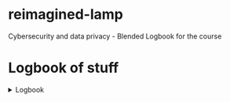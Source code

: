 # reimagined-lamp
Cybersecurity and data privacy - Blended Logbook for the course


# Logbook of stuff


<details>
<summary>Logbook</summary>

| Date | Time | Thing done | Things result |
|-----:|-----------|-----|-----------|
|30.10.2024| 1 h  | Lecture speedrunning, quiz| Quiz done, this logbook started|
|31.10.2024| 2 h  | First chapter done        | Progress on course              |
|2.11.2024 | 2 h  | Second chapter done       | Progress on course              |
|4.11.2024 | 1 h  | Third chapter done        | Progress on course              |
|5.11.2024 | 1 h  | Starting up PortSwigger   | Ability to start a next task    |
|5.11.2024 | 2 h  | Few labs in PortSwigger   | Progress on SQL injection labs  |
|5.11.2024 | 2 h  | Few labs in PortSwigger   | Progress on authentication labs |
|6.11.2024 | 2 h  | More labs in PortSwigger  | Progress on SQL injection labs  |
|6.11.2024 | 1 h  | Fourth chapter done       | Progress on course              |
|7.11.2024 | 1 h  | Fifth chapter done        | Progress on course              |
|7.11.2024 | 1 h  | Module exam done          | Part of course done             |
|8.11.2024 | 2 h  | PortSwigger labs          | Progress on authentication labs |
|11.11.2024| 2 h  | PortSwigger labs          | Progress on access control labs |
|11.11.2024| 3 h  | PortSwigger labs          | 4x SQL, 4x access, 5x auth labs |
|11.11.2024| 3 h  | Lecture watching, website | starting Phase 1 of application |
|placehold | placehold | placehold            | placehold             |
|placehold | placehold | placehold            | placehold             |
</details>
